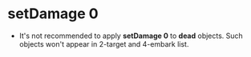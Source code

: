 # setDamage 0
+ It's not recommended to apply **setDamage 0** to **dead** objects. Such objects won't appear in 2-target and 4-embark list.